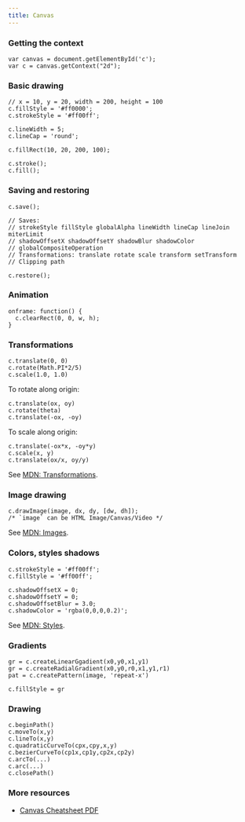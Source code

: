 ```yaml
---
title: Canvas
---
```


### Getting the context

    var canvas = document.getElementById('c');
    var c = canvas.getContext("2d");

### Basic drawing

    // x = 10, y = 20, width = 200, height = 100
    c.fillStyle = '#ff0000';
    c.strokeStyle = '#ff00ff';

    c.lineWidth = 5;
    c.lineCap = 'round';

    c.fillRect(10, 20, 200, 100);

    c.stroke();
    c.fill();

### Saving and restoring

    c.save();

    // Saves:
    // strokeStyle fillStyle globalAlpha lineWidth lineCap lineJoin miterLimit 
    // shadowOffsetX shadowOffsetY shadowBlur shadowColor
    // globalCompositeOperation
    // Transformations: translate rotate scale transform setTransform
    // Clipping path

    c.restore();

### Animation

    onframe: function() {
      c.clearRect(0, 0, w, h);
    }

### Transformations

    c.translate(0, 0)
    c.rotate(Math.PI*2/5)
    c.scale(1.0, 1.0)

To rotate along origin:

    c.translate(ox, oy)
    c.rotate(theta)
    c.translate(-ox, -oy)

To scale along origin:

    c.translate(-ox*x, -oy*y)
    c.scale(x, y)
    c.translate(ox/x, oy/y)

See [MDN: Transformations][xform].

### Image drawing

    c.drawImage(image, dx, dy, [dw, dh]);
    /* `image` can be HTML Image/Canvas/Video */

See [MDN: Images][images].

### Colors, styles shadows

    c.strokeStyle = '#ff00ff';
    c.fillStyle = '#ff00ff';

    c.shadowOffsetX = 0;
    c.shadowOffsetY = 0;
    c.shadowOffsetBlur = 3.0;
    c.shadowColor = 'rgba(0,0,0,0.2)';

See [MDN: Styles][styles].

### Gradients

    gr = c.createLinearGgadient(x0,y0,x1,y1)
    gr = c.createRadialGradient(x0,y0,r0,x1,y1,r1)
    pat = c.createPattern(image, 'repeat-x')

    c.fillStyle = gr

### Drawing

    c.beginPath()
    c.moveTo(x,y)
    c.lineTo(x,y)
    c.quadraticCurveTo(cpx,cpy,x,y)
    c.bezierCurveTo(cp1x,cp1y,cp2x,cp2y)
    c.arcTo(...)
    c.arc(...)
    c.closePath()

### More resources

  * [Canvas Cheatsheet PDF][pdf]

[pdf]: http://www.nihilogic.dk/labs/canvas_sheet/HTML5_Canvas_Cheat_Sheet.pdf
[xform]: https://developer.mozilla.org/en-US/docs/Canvas_tutorial/Transformations
[styles]: https://developer.mozilla.org/en-US/docs/Canvas_tutorial/Applying_styles_and_colors
[images]: https://developer.mozilla.org/en-US/docs/Canvas_tutorial/Using_images
